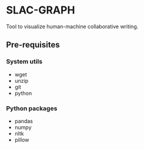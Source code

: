 # SLAC-GRAPH
Tool to visualize human-machine collaborative writing.

## Pre-requisites
### System utils
- wget
- unzip
- git
- python
### Python packages
- pandas
- numpy
- nltk
- pillow
